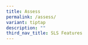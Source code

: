 ```yaml
---
title: Assess
permalink: /assess/
variant: tiptap
description: ""
third_nav_title: SLS Features
---
```

